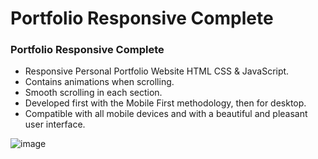 # Portfolio Responsive Complete
### Portfolio Responsive Complete

- Responsive Personal Portfolio Website HTML CSS & JavaScript.
- Contains animations when scrolling.
- Smooth scrolling in each section.
- Developed first with the Mobile First methodology, then for desktop.
- Compatible with all mobile devices and with a beautiful and pleasant user interface.

![image](https://github.com/user-attachments/assets/ba7d3bff-6037-493c-a345-a130098748a0)


